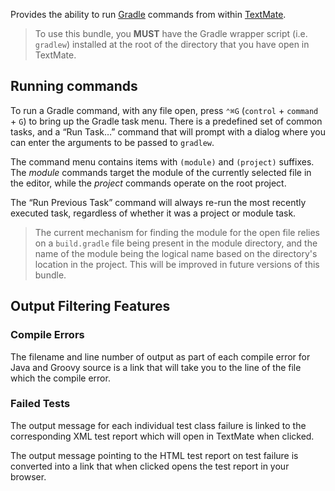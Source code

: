 Provides the ability to run [Gradle](http://www.gradle.org/ "Home - Gradle") commands from within [TextMate](http://macromates.com/ "TextMate — The Missing Editor for Mac OS X").

> To use this bundle, you **MUST** have the Gradle wrapper script (i.e. `gradlew`) installed at the root of the directory that you have open in TextMate.

## Running commands

To run a Gradle command, with any file open, press `⌃⌘G` (`control` + `command` + `G`) to bring up the Gradle task menu. There is a predefined set of common tasks, and a “Run Task…” command that will prompt with a dialog where you can enter the arguments to be passed to `gradlew`.

The command menu contains items with `(module)` and `(project)` suffixes. The _module_ commands target the module of the currently selected file in the editor, while the _project_ commands operate on the root project.

The “Run Previous Task” command will always re-run the most recently executed task, regardless of whether it was a project or module task.

> The current mechanism for finding the module for the open file relies on a `build.gradle` file being present in the module directory, and the name of the module being the logical name based on the directory's location in the project. This will be improved in future versions of this bundle.

## Output Filtering Features

### Compile Errors

The filename and line number of output as part of each compile error for Java and Groovy source is a link that will take you to the line of the file which the compile error.

### Failed Tests

The output message for each individual test class failure is linked to the corresponding XML test report which will open in TextMate when clicked.

The output message pointing to the HTML test report on test failure is converted into a link that when clicked opens the test report in your browser.